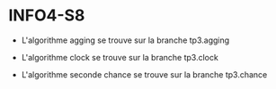 # INFO4-S8

* L'algorithme agging se trouve sur la branche tp3.agging

* L'algorithme clock se trouve sur la branche tp3.clock

* L'algorithme seconde chance se trouve sur la branche tp3.chance



